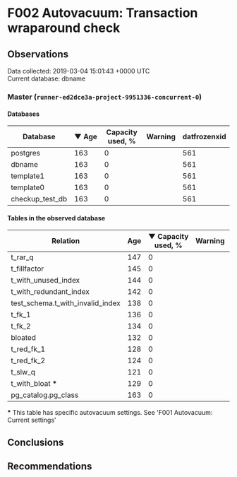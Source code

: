 # F002 Autovacuum: Transaction wraparound check #

## Observations ##
Data collected: 2019-03-04 15:01:43 +0000 UTC  
Current database: dbname  


### Master (`runner-ed2dce3a-project-9951336-concurrent-0`) ###

#### Databases ####
 Database | &#9660;&nbsp;Age | Capacity used, % | Warning | datfrozenxid
----------|-----|------------------|---------|--------------
postgres |163 |0 |  |561
dbname |163 |0 |  |561
template1 |163 |0 |  |561
template0 |163 |0 |  |561
checkup_test_db |163 |0 |  |561



#### Tables in the observed database ####
 Relation | Age | &#9660;&nbsp;Capacity used, % | Warning |rel_relfrozenxid | toast_relfrozenxid 
----------|-----|------------------|---------|-----------------|--------------------
t_rar_q |147 |0 |  |577 |0 |
t_fillfactor |145 |0 |  |579 |0 |
t_with_unused_index |144 |0 |  |580 |0 |
t_with_redundant_index |142 |0 |  |582 |0 |
test_schema.t_with_invalid_index |138 |0 |  |586 |0 |
t_fk_1 |136 |0 |  |588 |0 |
t_fk_2 |134 |0 |  |590 |0 |
bloated |132 |0 |  |592 |0 |
t_red_fk_1 |128 |0 |  |596 |0 |
t_red_fk_2 |124 |0 |  |600 |0 |
t_slw_q |121 |0 |  |603 |0 |
t_with_bloat **\*** |129 |0 |  |595 |0 |
pg_catalog.pg_class |163 |0 |  |561 |0 |


**\*** This table has specific autovacuum settings. See 'F001 Autovacuum: Current settings'


## Conclusions ##


## Recommendations ##

